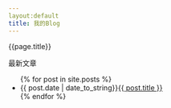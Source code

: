 ```yaml
---
layout:default
title: 我的Blog
---
```

<p>{{page.title}}</p>
<p>最新文章</p>
<ul>
    {% for post in site.posts %}
        <li>{{ post.date | date_to_string}}<a href="{{ site.baseurl }}{{ post.url }}">{{ post.title }}</a></li>
    {% endfor %}

</ul>